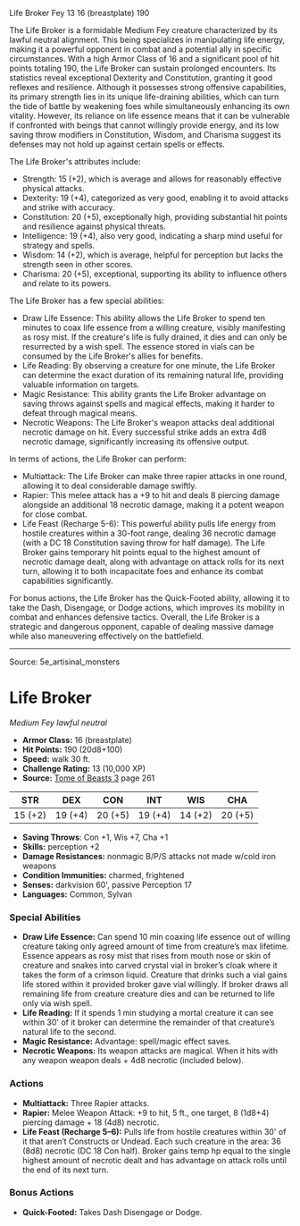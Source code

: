 <MonsterName/>Life Broker</MonsterName>
<CreatureType/>Fey</CreatureType>
<CR/>13</CR>
<AC/>16 (breastplate)</AC>
<HP/>190</HP>
<summary>The Life Broker is a formidable Medium Fey creature characterized by its lawful neutral alignment. This being specializes in manipulating life energy, making it a powerful opponent in combat and a potential ally in specific circumstances. With a high Armor Class of 16 and a significant pool of hit points totaling 190, the Life Broker can sustain prolonged encounters. Its statistics reveal exceptional Dexterity and Constitution, granting it good reflexes and resilience. Although it possesses strong offensive capabilities, its primary strength lies in its unique life-draining abilities, which can turn the tide of battle by weakening foes while simultaneously enhancing its own vitality. However, its reliance on life essence means that it can be vulnerable if confronted with beings that cannot willingly provide energy, and its low saving throw modifiers in Constitution, Wisdom, and Charisma suggest its defenses may not hold up against certain spells or effects.</summary>

<detail>

The Life Broker's attributes include:
- Strength: 15 (+2), which is average and allows for reasonably effective physical attacks.
- Dexterity: 19 (+4), categorized as very good, enabling it to avoid attacks and strike with accuracy.
- Constitution: 20 (+5), exceptionally high, providing substantial hit points and resilience against physical threats.
- Intelligence: 19 (+4), also very good, indicating a sharp mind useful for strategy and spells.
- Wisdom: 14 (+2), which is average, helpful for perception but lacks the strength seen in other scores.
- Charisma: 20 (+5), exceptional, supporting its ability to influence others and relate to its powers.

The Life Broker has a few special abilities:
- Draw Life Essence: This ability allows the Life Broker to spend ten minutes to coax life essence from a willing creature, visibly manifesting as rosy mist. If the creature's life is fully drained, it dies and can only be resurrected by a wish spell. The essence stored in vials can be consumed by the Life Broker's allies for benefits.
- Life Reading: By observing a creature for one minute, the Life Broker can determine the exact duration of its remaining natural life, providing valuable information on targets.
- Magic Resistance: This ability grants the Life Broker advantage on saving throws against spells and magical effects, making it harder to defeat through magical means.
- Necrotic Weapons: The Life Broker's weapon attacks deal additional necrotic damage on hit. Every successful strike adds an extra 4d8 necrotic damage, significantly increasing its offensive output.

In terms of actions, the Life Broker can perform:
- Multiattack: The Life Broker can make three rapier attacks in one round, allowing it to deal considerable damage swiftly.
- Rapier: This melee attack has a +9 to hit and deals 8 piercing damage alongside an additional 18 necrotic damage, making it a potent weapon for close combat.
- Life Feast (Recharge 5-6): This powerful ability pulls life energy from hostile creatures within a 30-foot range, dealing 36 necrotic damage (with a DC 18 Constitution saving throw for half damage). The Life Broker gains temporary hit points equal to the highest amount of necrotic damage dealt, along with advantage on attack rolls for its next turn, allowing it to both incapacitate foes and enhance its combat capabilities significantly.

For bonus actions, the Life Broker has the Quick-Footed ability, allowing it to take the Dash, Disengage, or Dodge actions, which improves its mobility in combat and enhances defensive tactics. Overall, the Life Broker is a strategic and dangerous opponent, capable of dealing massive damage while also maneuvering effectively on the battlefield.</detail>



---

Source: 5e_artisinal_monsters

# Life Broker

*Medium* *Fey* *lawful neutral*

- **Armor Class:** 16 (breastplate)
- **Hit Points:** 190 (20d8+100)
- **Speed:** walk 30 ft.
- **Challenge Rating:** 13 (10,000 XP)
- **Source:** [Tome of Beasts 3](https://koboldpress.com/kpstore/product/tome-of-beasts-3-for-5th-edition/) page 261

| STR | DEX | CON | INT | WIS | CHA |
| --- | --- | --- | --- | --- | --- |
| 15 (+2) | 19 (+4) | 20 (+5) | 19 (+4) | 14 (+2) | 20 (+5) |

- **Saving Throws**: Con +1, Wis +7, Cha +1
- **Skills:** perception +2
- **Damage Resistances:** nonmagic B/P/S attacks not made w/cold iron weapons
- **Condition Immunities:** charmed, frightened
- **Senses:** darkvision 60', passive Perception 17
- **Languages:** Common, Sylvan

### Special Abilities

- **Draw Life Essence:** Can spend 10 min coaxing life essence out of willing creature taking only agreed amount of time from creature’s max lifetime. Essence appears as rosy mist that rises from mouth nose or skin of creature and snakes into carved crystal vial in broker’s cloak where it takes the form of a crimson liquid. Creature that drinks such a vial gains life stored within it provided broker gave vial willingly. If broker draws all remaining life from creature creature dies and can be returned to life only via wish spell.
- **Life Reading:** If it spends 1 min studying a mortal creature it can see within 30' of it broker can determine the remainder of that creature’s natural life to the second.
- **Magic Resistance:** Advantage: spell/magic effect saves.
- **Necrotic Weapons:** Its weapon attacks are magical. When it hits with any weapon weapon deals + 4d8 necrotic (included below).

### Actions

- **Multiattack:** Three Rapier attacks.
- **Rapier:** Melee Weapon Attack: +9 to hit, 5 ft., one target, 8 (1d8+4) piercing damage + 18 (4d8) necrotic.
- **Life Feast (Recharge 5–6):** Pulls life from hostile creatures within 30' of it that aren’t Constructs or Undead. Each such creature in the area: 36 (8d8) necrotic (DC 18 Con half). Broker gains temp hp equal to the single highest amount of necrotic dealt and has advantage on attack rolls until the end of its next turn.

### Bonus Actions

- **Quick-Footed:** Takes Dash Disengage or Dodge.




